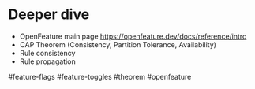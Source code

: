 # Deeper dive
* OpenFeature main page https://openfeature.dev/docs/reference/intro
* CAP Theorem (Consistency, Partition Tolerance, Availability)
* Rule consistency
* Rule propagation

#feature-flags #feature-toggles #theorem #openfeature